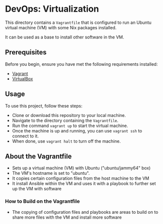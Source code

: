 # DevOps: Virtualization

This directory contains a `Vagrantfile` that is configured to run an Ubuntu virtual machine (VM) with some Nix packages installed.

It can be used as a base to install other software in the VM.

## Prerequisites

Before you begin, ensure you have met the following requirements installed:

- [Vagrant](https://www.vagrantup.com/)
- [VirtualBox](https://www.virtualbox.org/)

## Usage

To use this project, follow these steps:

- Clone or download this repository to your local machine.
- Navigate to the directory containing the `Vagrantfile`.
- Run the command `vagrant up` to start the virtual machine.
- Once the machine is up and running, you can use `vagrant ssh` to connect to it.
- When done, use `vagrant halt` to turn off the machine.

## About the Vagrantfile

- Sets up a virtual machine (VM) with Ubuntu ("ubuntu/jammy64" box)
- The VM's hostname is set to "ubuntu".
- It copies certain configuration files from the host machine to the VM
- It install Ansible within the VM and uses it with a playbook to further set up the VM with software

### How to Build on the Vagrantfile

- The copying of configuration files and playbooks are areas to build on to share more files with the VM and install more software
